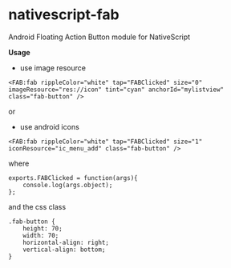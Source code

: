 # nativescript-fab
Android Floating Action Button module for NativeScript

**Usage**
- use image resource
```
<FAB:fab rippleColor="white" tap="FABClicked" size="0" imageResource="res://icon" tint="cyan" anchorId="mylistview" class="fab-button" />
```

or
- use android icons
```
<FAB:fab rippleColor="white" tap="FABClicked" size="1" iconResource="ic_menu_add" class="fab-button" />
```

where
```
exports.FABClicked = function(args){
    console.log(args.object);
};
```
and the css class
```
.fab-button {
    height: 70;
    width: 70;
    horizontal-align: right;
    vertical-align: bottom;
}
```
